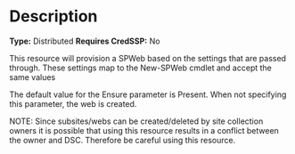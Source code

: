 # Description

**Type:** Distributed
**Requires CredSSP:** No

This resource will provision a SPWeb based on the settings that are passed
through. These settings map to the New-SPWeb cmdlet and accept the same values

The default value for the Ensure parameter is Present. When not specifying this
parameter, the web is created.

NOTE:
Since subsites/webs can be created/deleted by site collection owners it is
possible that using this resource results in a conflict between the owner
and DSC. Therefore be careful using this resource.

